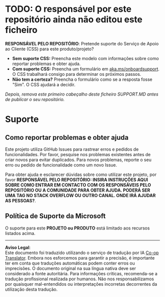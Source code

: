<!--
CO_OP_TRANSLATOR_METADATA:
{
  "original_hash": "b7244261ee19497082edf33bcce64717",
  "translation_date": "2025-09-03T17:05:21+00:00",
  "source_file": "SUPPORT.md",
  "language_code": "pt"
}
-->
# TODO: O responsável por este repositório ainda não editou este ficheiro

**RESPONSÁVEL PELO REPOSITÓRIO**: Pretende suporte do Serviço de Apoio ao Cliente (CSS) para este produto/projeto?

- **Sem suporte CSS:** Preencha este modelo com informações sobre como reportar problemas e obter ajuda.
- **Com suporte CSS:** Preencha um formulário em [aka.ms/onboardsupport](https://aka.ms/onboardsupport). O CSS trabalhará consigo para determinar os próximos passos.
- **Não tem a certeza?** Preencha o formulário como se a resposta fosse "Sim". O CSS ajudará a decidir.

*Depois, remova este primeiro cabeçalho deste ficheiro SUPPORT.MD antes de publicar o seu repositório.*

# Suporte

## Como reportar problemas e obter ajuda  

Este projeto utiliza GitHub Issues para rastrear erros e pedidos de funcionalidades. Por favor, pesquise nos problemas existentes antes de criar novos para evitar duplicados. Para novos problemas, reporte o seu erro ou pedido de funcionalidade como um novo Issue.

Para obter ajuda e esclarecer dúvidas sobre como utilizar este projeto, por favor **RESPONSÁVEL PELO REPOSITÓRIO: INSIRA INSTRUÇÕES AQUI SOBRE COMO ENTRAR EM CONTACTO COM OS RESPONSÁVEIS PELO REPOSITÓRIO OU A COMUNIDADE PARA OBTER AJUDA. PODERÁ SER UMA TAG NO STACK OVERFLOW OU OUTRO CANAL. ONDE IRÁ AJUDAR AS PESSOAS?**.

## Política de Suporte da Microsoft  

O suporte para este **PROJETO ou PRODUTO** está limitado aos recursos listados acima.

---

**Aviso Legal**:  
Este documento foi traduzido utilizando o serviço de tradução por IA [Co-op Translator](https://github.com/Azure/co-op-translator). Embora nos esforcemos para garantir a precisão, é importante ter em conta que traduções automáticas podem conter erros ou imprecisões. O documento original na sua língua nativa deve ser considerado a fonte autoritária. Para informações críticas, recomenda-se a tradução profissional realizada por humanos. Não nos responsabilizamos por quaisquer mal-entendidos ou interpretações incorretas decorrentes da utilização desta tradução.